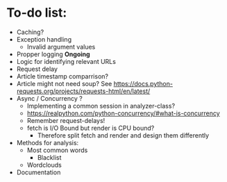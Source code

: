# To-do list:

* Caching?
* Exception handling
  * Invalid argument values
* Propper logging **Ongoing**
* Logic for identifying relevant URLs
* Request delay
* Article timestamp comparrison?
* Article might not need soup? See https://docs.python-requests.org/projects/requests-html/en/latest/
* Async / Concurrency ?
  * Implementing a common session in analyzer-class?
  * https://realpython.com/python-concurrency/#what-is-concurrency
  * Remember request-delays!
  * fetch is I/O Bound but render is CPU bound?
    * Therefore split fetch and render and design them differently
* Methods for analysis:
  * Most common words
    * Blacklist
  * Wordclouds
* Documentation
